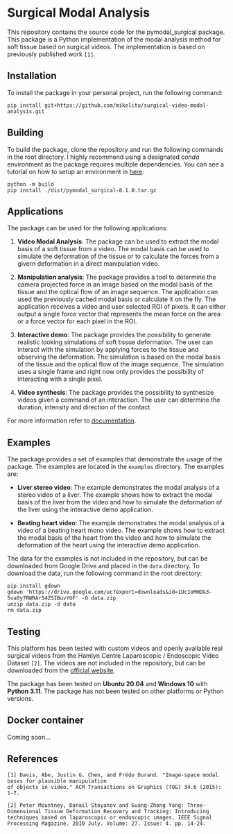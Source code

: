 Surgical Modal Analysis
=========================

This repository contains the source code for the pymodal_surgical package. This package is a Python implementation of the modal analysis method for soft tissue based on surgical videos. The implementation is based on previously published work `[1]`.

Installation
-------------
To install the package in your personal project, run the following command:

```shell
pip install git+https://github.com/mikelitu/surgical-video-modal-analysis.git
```

Building
-------------
To build the package, clone the repository and run the following commands in the root directory. I highly recommend using a designated *conda* environment as the package requires multiple dependencies. You can see a tutorial on how to setup an environment in [here](https://github.com/mikelitu/cheat-sheets/tree/main/Python-VSCode):

```shell
python -m build
pip install ./dist/pymodal_surgical-0.1.0.tar.gz
```

Applications
-------------
The package can be used for the following applications:

1. **Video Modal Analysis**: The package can be used to extract the modal basis of a soft tissue from a video. The modal basis can be used to simulate the deformation of the tissue or to calculate the forces from a givern deformation in a direct manipulation video.

2. **Manipulation analysis**: The package provides a tool to determine the camera projected force in an image based on the modal basis of the tissue and the optical flow of an image sequence. The application can used the previously cached modal basis or calculate it on the fly. The application receives a video and user selected ROI of pixels. It can either output a single force vector that represents the mean force on the area or a force vector for each pixel in the ROI.

3. **Interactive demo**: The package provides the possibility to generate realistic looking simulations of soft tissue deformation. The user can interact with the simulation by applying forces to the tissue and observing the deformation. The simulation is based on the modal basis of the tissue and the optical flow of the image sequence. The simulation uses a single frame and right now only provides the possibility of interacting with a single pixel.

4. **Video synthesis**: The package provides the possibility to synthesize videos given a command of an interaction. The user can determine the duration, intensity and direction of the contact. 

For more information refer to [documentation](src\pymodal_surgical\apps\README.md).


Examples
---------

The package provides a set of examples that demonstrate the usage of the package. The examples are located in the `examples` directory. The examples are:

* **Liver stereo video**: The example demonstrates the modal analysis of a stereo video of a liver. The example shows how to extract the modal basis of the liver from the video and how to simulate the deformation of the liver using the interactive demo application.

* **Beating heart video**: The example demonstrates the modal analysis of a video of a beating heart mono video. The example shows how to extract the modal basis of the heart from the video and how to simulate the deformation of the heart using the interactive demo application.

The data for the examples is not included in the repository, but can be downloaded from Google Drive and placed in the `data` directory. To download the data, run the following command in the root directory:

```shell
pip install gdown
gdown 'https://drive.google.com/uc?export=downloads&id=1UcIoMHDG3-5va0y7RWRAr54ZSIBuvYUF' -O data.zip
unzip data.zip -d data
rm data.zip
``` 

Testing
--------

This platform has been tested with custom videos and openly available real surgical videos from the Hamlyn Centre Laparoscopic / Endoscopic Video Dataset `[2]`. The videos are not included in the repository, but can be downloaded from the [official website]( https://hamlyn.doc.ic.ac.uk/vision/).

The package has been tested on **Ubuntu 20.04** and **Windows 10** with **Python 3.11**. The package has not been tested on other platforms or Python versions.


Docker container
------------------

Coming soon...


References
-----------

    [1] Davis, Abe, Justin G. Chen, and Frédo Durand. "Image-space modal bases for plausible manipulation 
    of objects in video." ACM Transactions on Graphics (TOG) 34.6 (2015): 1-7.

    [2] Peter Mountney, Danail Stoyanov and Guang-Zhong Yang: Three-Dimensional Tissue Deformation Recovery and Tracking: Introducing techniques based on laparoscopic or endoscopic images. IEEE Signal Processing Magazine. 2010 July. Volume: 27. Issue: 4. pp. 14-24.
    
